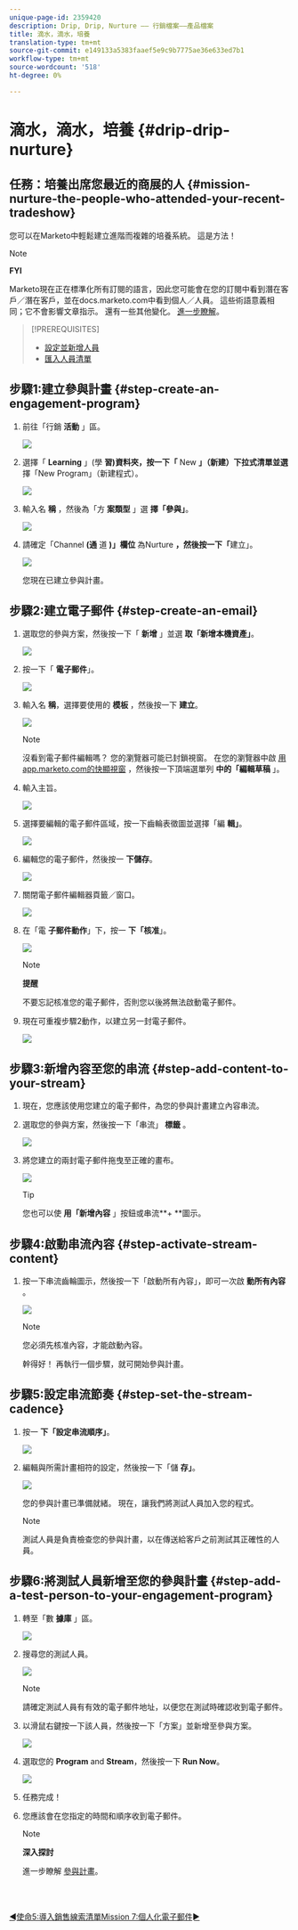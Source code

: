 ```yaml
---
unique-page-id: 2359420
description: Drip, Drip, Nurture —— 行銷檔案——產品檔案
title: 滴水，滴水，培養
translation-type: tm+mt
source-git-commit: e149133a5383faaef5e9c9b7775ae36e633ed7b1
workflow-type: tm+mt
source-wordcount: '518'
ht-degree: 0%

---
```



# 滴水，滴水，培養 {#drip-drip-nurture}

## 任務：培養出席您最近的商展的人 {#mission-nurture-the-people-who-attended-your-recent-tradeshow}

您可以在Marketo中輕鬆建立進階而複雜的培養系統。 這是方法！

>[!NOTE]
>
>**FYI**
>
>Marketo現在正在標準化所有訂閱的語言，因此您可能會在您的訂閱中看到潛在客戶／潛在客戶，並在docs.marketo.com中看到個人／人員。 這些術語意義相同；它不會影響文章指示。 還有一些其他變化。 [進一步瞭解](http://docs.marketo.com/display/DOCS/Updates+to+Marketo+Terminology)。

>[!PREREQUISITES]
>
>* [設定並新增人員](get-set-up-and-add-a-person.md)
>* [匯入人員清單](import-a-list-of-people.md)

>



## 步驟1:建立參與計畫 {#step-create-an-engagement-program}

1. 前往「行銷 **活動** 」區。

   ![](assets/one-3.png)

1. 選擇「 **Learning** 」(學 **習)資料夾，按一下「** New **」（新建）下拉式清單並選**&#x200B;擇「New Program」（新建程式）。

   ![](assets/two-4.png)

1. 輸入名 **稱** ，然後為「方 **案類型** 」選 **擇「參與」**。

   ![](assets/three-3.png)

1. 請確定「Channel **(通** 道 **)」欄位** 為Nurture **，然後按一下「**&#x200B;建立」。

   ![](assets/four-2.png)

   您現在已建立參與計畫。

## 步驟2:建立電子郵件 {#step-create-an-email}

1. 選取您的參與方案，然後按一下「 **新增** 」並選 **取「新增本機資產」**。

   ![](assets/five-3.png)

1. 按一下「 **電子郵件**」。

   ![](assets/six-3.png)

1. 輸入名 **稱**，選擇要使用的 **模板** ，然後按一下 **建立**。

   ![](assets/seven-4.png)

   >[!NOTE]
   >
   >沒看到電子郵件編輯嗎？ 您的瀏覽器可能已封鎖視窗。 在您的瀏覽器中啟 [用app.marketo.com的快顯視窗](http://app.marketo.com) ，然後按一下頂端選單列 **中的「編輯草稿** 」。

1. 輸入主旨。

   ![](assets/eight-2.png)

1. 選擇要編輯的電子郵件區域，按一下齒輪表徵圖並選擇「編 **輯」**。

   ![](assets/nine-1.png)

1. 編輯您的電子郵件，然後按一 **下儲存**。

   ![](assets/ten-3.png)

1. 關閉電子郵件編輯器頁籤／窗口。

   ![](assets/eleven-3.png)

1. 在「電 **子郵件動作**」下，按一 **下「核准**」。

   ![](assets/twelve-2.png)

   >[!NOTE]
   >
   >**提醒**
   >
   >
   >不要忘記核准您的電子郵件，否則您以後將無法啟動電子郵件。

1. 現在可重複步驟2動作，以建立另一封電子郵件。

   ![](assets/thirteen-2.png)

## 步驟3:新增內容至您的串流 {#step-add-content-to-your-stream}

1. 現在，您應該使用您建立的電子郵件，為您的參與計畫建立內容串流。
1. 選取您的參與方案，然後按一下「串流」 **標籤** 。

   ![](assets/fourteen-2.png)

1. 將您建立的兩封電子郵件拖曳至正確的畫布。

   ![](assets/fifteen-2.png)

   >[!TIP]
   >
   >您也可以使 **用「新增內容** 」按鈕或串流**+ **圖示。

## 步驟4:啟動串流內容 {#step-activate-stream-content}

1. 按一下串流齒輪圖示，然後按一下「啟動所有內容」，即可一次啟 **動所有內容** 。

   ![](assets/image2014-9-24-12-3a48-3a28.png)

   >[!NOTE]
   >
   >您必須先核准內容，才能啟動內容。

   幹得好！ 再執行一個步驟，就可開始參與計畫。

## 步驟5:設定串流節奏 {#step-set-the-stream-cadence}

1. 按一 **下「設定串流順序」**。

   ![](assets/seventeen.png)

1. 編輯與所需計畫相符的設定，然後按一下「儲 **存」**。

   ![](assets/image2014-9-24-12-3a49-3a5.png)

   您的參與計畫已準備就緒。 現在，讓我們將測試人員加入您的程式。

   >[!NOTE]
   >
   >測試人員是負責檢查您的參與計畫，以在傳送給客戶之前測試其正確性的人員。

## 步驟6:將測試人員新增至您的參與計畫 {#step-add-a-test-person-to-your-engagement-program}

1. 轉至「數 **據庫** 」區。

   ![](assets/nineteen-1.png)

1. 搜尋您的測試人員。

   ![](assets/twenty-1.png)

   >[!NOTE]
   >
   >請確定測試人員有有效的電子郵件地址，以便您在測試時確認收到電子郵件。

1. 以滑鼠右鍵按一下該人員，然後按一下「方案」並新增至參與方案。

   ![](assets/twenty-one.png)

1. 選取您的 **Program** and **Stream**，然後按一下 **Run Now**。

   ![](assets/twenty-two.png)

1. 任務完成！
1. 您應該會在您指定的時間和順序收到電子郵件。

   >[!NOTE]
   >
   >**深入探討**
   >
   >
   >進一步瞭解 [參與計畫](http://docs.marketo.com/display/docs/drip+nurturing)。

<br> 

[◄使命5:導入銷售線索清單](import-a-list-of-people.md)[Mission 7:個人化電子郵件►](personalize-an-email.md)